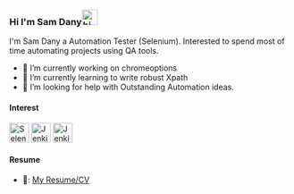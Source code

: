 ### Hi I'm Sam Dany<img src="https://user-images.githubusercontent.com/1303154/88677602-1635ba80-d120-11ea-84d8-d263ba5fc3c0.gif" width="28px" alt="hi">

I'm Sam Dany a Automation Tester (Selenium). Interested to spend most of time automating projects using QA tools.


- 🔭 I’m currently working on chromeoptions
- 🌱 I’m currently learning to write robust Xpath
- 🤔 I’m looking for help with Outstanding Automation ideas.

#### Interest

<img src="https://selenium.dev/images/selenium_logo_square_green.png" width="35" alt="Selenium"/></a>
<img src="https://emojis.slackmojis.com/emojis/images/1467306670/631/jenkins_ci.png?1467306670" width="35" alt="Jenkins"/></a> 
<img src="https://emojis.slackmojis.com/emojis/images/1450733280/232/java.png?1450733280" width="35" alt="Jenkins"/></a> 

#### Resume
- 📎: [My Resume/CV](https://github.com/antonysam/antonysam/blob/master/Sam_Dany_R_Resume.pdf)








